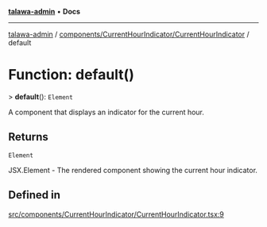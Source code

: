 [**talawa-admin**](../../../../README.md) • **Docs**

***

[talawa-admin](../../../../modules.md) / [components/CurrentHourIndicator/CurrentHourIndicator](../README.md) / default

# Function: default()

\> **default**(): `Element`

A component that displays an indicator for the current hour.

## Returns

`Element`

JSX.Element - The rendered component showing the current hour indicator.

## Defined in

[src/components/CurrentHourIndicator/CurrentHourIndicator.tsx:9](https://github.com/PalisadoesFoundation/talawa-admin/blob/3f6b41a67c6932f4c0bce6ffb822d4ef12ede8c8/src/components/CurrentHourIndicator/CurrentHourIndicator.tsx#L9)

